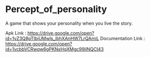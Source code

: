 # Percept_of_personality
A game that shows your personality when you live the story.

Apk Link : https://drive.google.com/open?id=1vZ3Q8pTIbjUMwls_ibhXAnHW7LrQAmiL
Documentation Link : https://drive.google.com/open?id=1vcbbVCRwqw6gPKNsHqXMgc99ilNQCI43
